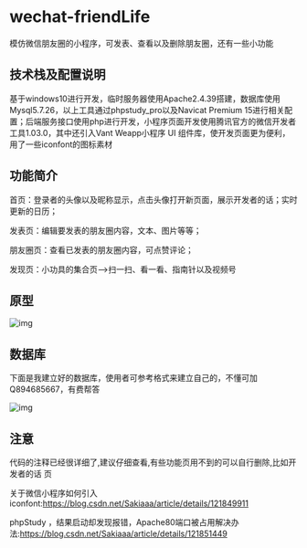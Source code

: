 # wechat-friendLife

模仿微信朋友圈的小程序，可发表、查看以及删除朋友圈，还有一些小功能

## **技术栈及配置说明**

基于windows10进行开发，临时服务器使用Apache2.4.39搭建，数据库使用Mysql5.7.26，以上工具通过phpstudy_pro以及Navicat Premium 15进行相关配置；后端服务接口使用php进行开发，小程序页面开发使用腾讯官方的微信开发者工具1.03.0，其中还引入Vant Weapp小程序 UI 组件库，使开发页面更为便利，用了一些iconfont的图标素材

## 功能简介

首页：登录者的头像以及昵称显示，点击头像打开新页面，展示开发者的话；实时更新的日历；

发表页：编辑要发表的朋友圈内容，文本、图片等等；

朋友圈页：查看已发表的朋友圈内容，可点赞评论；

发现页：小功具的集合页—>扫一扫、看一看、指南针以及视频号

## 原型

![img](file:///C:/Users/ADMINI~1/AppData/Local/Temp/msohtmlclip1/01/clip_image002.png)

## 数据库

下面是我建立好的数据库，使用者可参考格式来建立自己的，不懂可加Q894685667，有费帮答

![img](file:///C:/Users/ADMINI~1/AppData/Local/Temp/msohtmlclip1/01/clip_image002.jpg)

## 注意

代码的注释已经很详细了,建议仔细查看,有些功能页用不到的可以自行删除,比如开发者的话 页

关于微信小程序如何引入iconfont:https://blog.csdn.net/Sakiaaa/article/details/121849911

phpStudy ，结果启动却发现报错，Apache80端口被占用解决办法:https://blog.csdn.net/Sakiaaa/article/details/121851449

